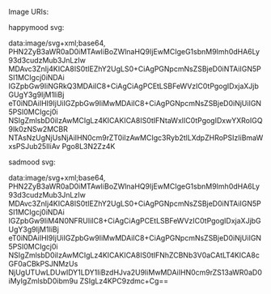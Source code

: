 Image URIs:

happymood svg:

data:image/svg+xml;base64,
PHN2ZyB3aWR0aD0iMTAwIiBoZWlnaHQ9IjEwMCIgeG1sbnM9Imh0dHA6Ly93d3cudzMub3JnLzIw
MDAvc3ZnIj4KICA8IS0tIEZhY2UgLS0+CiAgPGNpcmNsZSBjeD0iNTAiIGN5PSI1MCIgcj0iNDAi
IGZpbGw9IiNGRkQ3MDAiIC8+CiAgCiAgPCEtLSBFeWVzIC0tPgogIDxjaXJjbGUgY3g9IjM1IiBj
eT0iNDAiIHI9IjUiIGZpbGw9IiMwMDAiIC8+CiAgPGNpcmNsZSBjeD0iNjUiIGN5PSI0MCIgcj0i
NSIgZmlsbD0iIzAwMCIgLz4KICAKICA8IS0tIFNtaWxlIC0tPgogIDxwYXRoIGQ9Ik0zNSw2MCBR
NTAsNzUgNjUsNjAiIHN0cm9rZT0iIzAwMCIgc3Ryb2tlLXdpZHRoPSIzIiBmaWxsPSJub25lIiAv
Pgo8L3N2Zz4K


sadmood svg:

data:image/svg+xml;base64,
PHN2ZyB3aWR0aD0iMTAwIiBoZWlnaHQ9IjEwMCIgeG1sbnM9Imh0dHA6Ly93d3cudzMub3JnLzIw
MDAvc3ZnIj4KICA8IS0tIEZhY2UgLS0+CiAgPGNpcmNsZSBjeD0iNTAiIGN5PSI1MCIgcj0iNDAi
IGZpbGw9IiM4N0NFRUIiIC8+CiAgCiAgPCEtLSBFeWVzIC0tPgogIDxjaXJjbGUgY3g9IjM1IiBj
eT0iNDAiIHI9IjUiIGZpbGw9IiMwMDAiIC8+CiAgPGNpcmNsZSBjeD0iNjUiIGN5PSI0MCIgcj0i
NSIgZmlsbD0iIzAwMCIgLz4KICAKICA8IS0tIFNhZCBNb3V0aCAtLT4KICA8cGF0aCBkPSJNMzUs
NjUgUTUwLDUwIDY1LDY1IiBzdHJva2U9IiMwMDAiIHN0cm9rZS13aWR0aD0iMyIgZmlsbD0ibm9u
ZSIgLz4KPC9zdmc+Cg==



